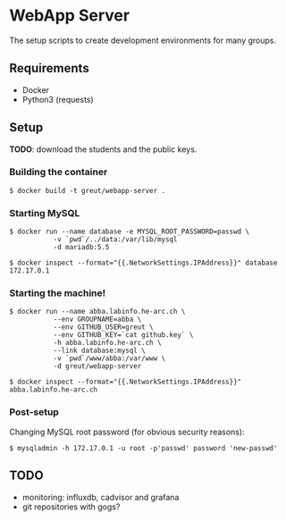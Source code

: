 # WebApp Server

The setup scripts to create development environments for many groups.

## Requirements

 * Docker
 * Python3 (requests)

## Setup

__TODO__: download the students and the public keys.

### Building the container

```
$ docker build -t greut/webapp-server .
```

### Starting MySQL

```shell
$ docker run --name database -e MYSQL_ROOT_PASSWORD=passwd \
           -v `pwd`/../data:/var/lib/mysql
           -d mariadb:5.5

$ docker inspect --format="{{.NetworkSettings.IPAddress}}" database
172.17.0.1
```

### Starting the machine!

```shell
$ docker run --name abba.labinfo.he-arc.ch \
           --env GROUPNAME=abba \
           --env GITHUB_USER=greut \
           --env GITHUB_KEY=`cat github.key` \
           -h abba.labinfo.he-arc.ch \
           --link database:mysql \
           -v `pwd`/www/abba:/var/www \
           -d greut/webapp-server

$ docker inspect --format="{{.NetworkSettings.IPAddress}}" abba.labinfo.he-arc.ch
```

### Post-setup

Changing MySQL root password (for obvious security reasons):

```shell
$ mysqladmin -h 172.17.0.1 -u root -p'passwd' password 'new-passwd'
```

## TODO

 * monitoring: influxdb, cadvisor and grafana
 * git repositories with gogs?
